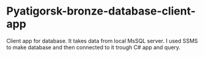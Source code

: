 # Pyatigorsk-bronze-database-client-app
Client app for database. It takes data from local MsSQL server. I used SSMS to make database and then connected to it trough C# app and query.
